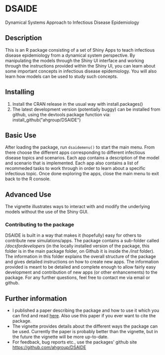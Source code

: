 # DSAIDE
Dynamical Systems Approach to Infectious Disease Epidemiology

## Description
This is an R package consisting of a set of Shiny Apps to teach infectious disease epidemiology from a dynamical system perspective.
By manipulating the models through the Shiny UI interface and working through the instructions provided within the Shiny UI, you can learn about some important concepts in infectious disease epidemiology. 
You will also learn how models can be used to study such concepts.

## Installing
1. Install the CRAN release in the usual way with install.packages()
2. The latest development version (potentially buggy) can be installed from github, using the devtools package function via: install_github("ahgroup/DSAIDE")

## Basic Use
After loading the package, run `dsaidemenu()` to start the main menu. 
From there choose the different apps corresponding to different infectious disease topics and scenarios.
Each app contains a description of the model and scenario that is implemented.
Each app also contains a list of recommeded tasks to work through in order to learn about a specific infectious topic.
Once done exploring the apps, close the main menu to exit back to the R console.

## Advanced Use
The vignette illustrates ways to interact with and modify the underlying models without the use of the Shiny GUI.

### Contributing to the package
DSAIDE is built in a way that makes it (hopefully) easy for others to contribute new simulations/apps. The package contains a sub-folder called _/docsfordevelopers_ (in the locally installed version of the package, this folder is in the main package folder, on Github it is inside the _/inst_ folder). The information in this folder explains the overall structure of the package and gives detailed instructions on how to create new apps. The information provided is meant to be detailed and complete enough to allow fairly easy development and contribution of new apps (or other enhancements) to the package. For any further questions, feel free to contact me via email or github.


## Further information
* I published a paper describing the package and how to use it which you can find and read [here](https://doi.org/10.1371/journal.pcbi.1005642). Also use this paper if you ever want to cite the package.
* The vignette provides details about the different ways the package can be used. Currently the paper is probably better than the vignette, but in the future the vignette will be more up-to-date. 
* For feedback, bug reports etc., use the packages' github site https://github.com/ahgroup/DSAIDE
